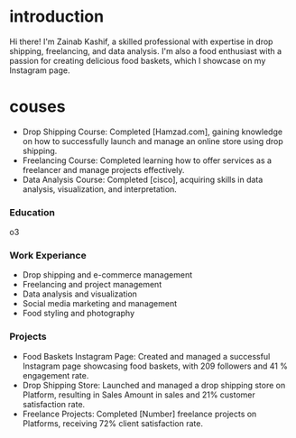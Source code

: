 # introduction
Hi there! I'm Zainab Kashif, a skilled professional with expertise in drop shipping, freelancing, and data analysis. I'm also a food enthusiast with a passion for creating delicious food baskets, which I showcase on my Instagram page.


# couses 
- Drop Shipping Course: Completed [Hamzad.com], gaining knowledge on how to successfully launch and manage an online store using drop shipping.
- Freelancing Course: Completed learning how to offer services as a freelancer and manage projects effectively.
- Data Analysis Course: Completed [cisco], acquiring skills in data analysis, visualization, and interpretation.


### Education
o3


### Work Experiance
- Drop shipping and e-commerce management
- Freelancing and project management
- Data analysis and visualization
- Social media marketing and management
- Food styling and photography

 ### Projects
- Food Baskets Instagram Page: Created and managed a successful Instagram page showcasing food baskets, with 209 followers and 41 % engagement rate.
- Drop Shipping Store: Launched and managed a drop shipping store on Platform, resulting in Sales Amount in sales and 21% customer satisfaction rate.
- Freelance Projects: Completed [Number] freelance projects on Platforms, receiving 72% client satisfaction rate.


